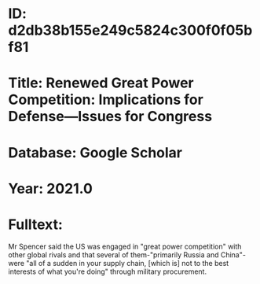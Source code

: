 # ID: d2db38b155e249c5824c300f0f05bf81
# Title: Renewed Great Power Competition: Implications for Defense—Issues for Congress
# Database: Google Scholar
# Year: 2021.0
# Fulltext:
Mr Spencer said the US was engaged in "great power competition" with other global rivals and that several of them-"primarily Russia and China"-were "all of a sudden in your supply chain, [which is] not to the best interests of what you're doing" through military procurement.